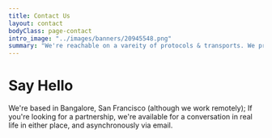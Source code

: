 ```yaml
---
title: Contact Us
layout: contact
bodyClass: page-contact
intro_image: "../images/banners/20945548.png" 
summary: "We're reachable on a vareity of protocols & transports. We prefer asynchronous communication via email"
---
```


# Say Hello

We're based in Bangalore, San Francisco (although we work remotely); If you're looking for a partnership, we're available for a conversation in real life in either place, <insert video conferencing tool> and asynchronously via email. 

